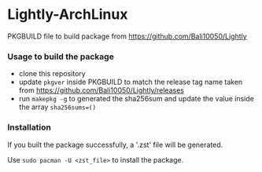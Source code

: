 # Lightly-ArchLinux
PKGBUILD file to build package from https://github.com/Bali10050/Lightly

### Usage to build the package

- clone this repository
- update `pkgver` inside PKGBUILD to match the release tag name taken from https://github.com/Bali10050/Lightly/releases
- run `makepkg -g` to generated the sha256sum and update the value inside the array `sha256sums=()`

### Installation

If you built the package successfully, a '.zst' file will be generated.

Use `sudo pacman -U <zst_file>` to install the package.
